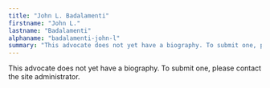 ```yaml
---
title: "John L. Badalamenti"
firstname: "John L."
lastname: "Badalamenti"
alphaname: "badalamenti-john-l"
summary: "This advocate does not yet have a biography. To submit one, please contact the site administrator."
---
```

This advocate does not yet have a biography. To submit one, please contact the site administrator.

